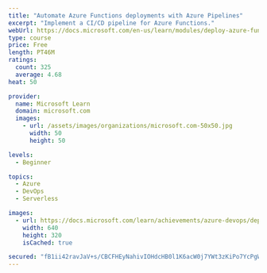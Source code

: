 ```yaml
---
title: "Automate Azure Functions deployments with Azure Pipelines"
excerpt: "Implement a CI/CD pipeline for Azure Functions."
webUrl: https://docs.microsoft.com/en-us/learn/modules/deploy-azure-functions/
type: course
price: Free
length: PT46M
ratings:
  count: 325
  average: 4.68
heat: 50

provider:
  name: Microsoft Learn
  domain: microsoft.com
  images:
    - url: /assets/images/organizations/microsoft.com-50x50.jpg
      width: 50
      height: 50

levels:
  - Beginner

topics:
  - Azure
  - DevOps
  - Serverless

images:
  - url: https://docs.microsoft.com/learn/achievements/azure-devops/deploy-azure-functions-social.png
    width: 640
    height: 320
    isCached: true

secured: "fB1ii42ravJaV+s/CBCFHEyNahivIOHdcHB0l1K6acW0j7YWt3zKiPo7YcPgWqb+IpSBTtRLlSOKuIIBWdEfkXeeyDS10nYKLbTaGeVXjHMiDtgxOxlz1GTpHjxaLs9NzKYeqeFhZ+0X+Qll+GWACaq0zyy8o1YZBZjfHyIe0ChscUO72oCc82g4vpCMFzNS7NsT/tq6XFmnr/L47nynFKgwEbs7pm/reIUfl55FBmfbVYlQXNrFZF5vB9DvP4xahkJC0N8KOocvJ/3FZh0VNwnMWpmpLAO6CxvX/UqXwJCRYEaNqrJvx9GVONMadx8dwEdXBhncjv8GAomC5dS5kuBSbLJYo0aJSGg499fizNQ9BChRhbcUfGvWgKGXnwVtJllChLYZs4Qlq6FcnLD7Lh6+yiwp6wI4jHvB6/J9Z+I=;22P74ucrmf6nzb4Nx9rQbA=="
---
```


